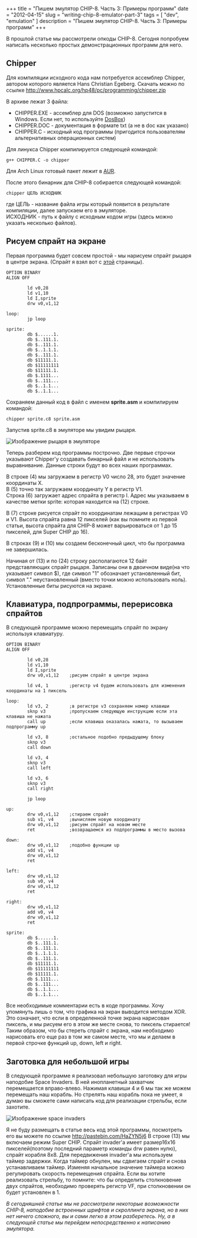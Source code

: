 +++
title = "Пишем эмулятор CHIP-8. Часть 3: Примеры программ"
date = "2012-04-15"
slug = "writing-chip-8-emulator-part-3"
tags = [ "dev", "emulation" ]
description = "Пишем эмулятор CHIP-8. Часть 3: Примеры программ"
+++

В прошлой статье мы рассмотрели опкоды CHIP-8. Сегодня попробуем написать несколько простых демонстрационных программ для него.

## Chipper

Для компиляции исходного кода нам потребуется ассемблер Chipper, автором которого является Hans Christian Egeberg. Скачать можно по ссылке <http://www.hpcalc.org/hp48/pc/programming/chipper.zip>
<!--more-->
В архиве лежат 3 файла:

* CHIPPER.EXE - ассемблер для DOS (возможно запустится в Windows. Если нет, то используйте [DosBox](http://www.dosbox.com/))
* CHIPPER.DOC - документация в формате txt (а не в doc как указано)
* CHIPPER.C - исходный код программы (пригодится пользователям альтернативных операционных систем)

Для линукса Chipper компилируется следующей командой:
```
g++ CHIPPER.C -o chipper
```
Для Arch Linux готовый пакет лежит в [AUR](https://aur.archlinux.org/packages.php?ID=57427).

После этого бинарник для CHIP-8 собирается следующей командой:
```
chipper ЦЕЛЬ ИСХОДНИК
```
где ЦЕЛЬ - название файла игры который появится в результате компиляции, далее запускаем его в эмуляторе.  
ИСХОДНИК - путь к файлу с исходным кодом игры (здесь можно указать несколько файлов).

## Рисуем спрайт на экране

Первая программа будет совсем простой - мы нарисуем спрайт рыцаря в центре экрана. (Спрайт я взял вот с [этой](http://8bitcity.blogspot.com/2011/12/pixel-art-tiny-sprites.html) страницы).

```
OPTION BINARY
ALIGN OFF
 
        ld v0,28
        ld v1,10
        ld I,sprite
        drw v0,v1,12
       
loop:
        jp loop
       
sprite:
        db $......1.
        db $..111.1.
        db $..111.1.
        db $..1.1.1.
        db $..111.1.
        db $11111.1.
        db $11111111
        db $11111.1.
        db $.1111...
        db $..111...
        db $..1.1...
        db $..1.1...
```

Сохраняем данный код в файл с именем **sprite.asm** и компилируем командой:
```
chipper sprite.c8 sprite.asm
```
Запустив sprite.c8 в эмуляторе мы увидим рыцаря.

![Изображение рыцаря в эмуляторе](../../images/writing-chip-8-emulator-part-3/knight.png)

Теперь разберем код программы построчно.
Две первые строчки указывают Chipper'у создавать бинарный файл и не использовать выравнивание. Данные строки будут во всех наших программах.

В строке (4) мы загружаем в регистр V0 число 28, это будет значение координаты X.  
В (5) точно так загружаем координату Y в регистр V1.  
Строка (6) загружает адрес спрайта в регистр I. Адрес мы указываем в качестве метки sprite: которая находится на (12) строке.

В (7) строке рисуется спрайт по координатам лежащим в регистрах V0 и V1. Высота спрайта равна 12 пикселей (как вы помните из первой статьи, высота спрайта для CHIP-8 может варьироваться от 1 до 15 пикселей, для Super CHIP до 16).

В строках (9) и (10) мы создаем бесконечный цикл, что бы программа не завершилась.

Начиная от (13) и по (24) строку располагаются 12 байт представляющих спрайт рыцаря. Записаны они в двоичном виде(на что указывает символ $), где символ "1" обозначает установленный бит, символ "." неустановленный (вместо точки можно использовать ноль). Установленные биты рисуются на экране.

## Клавиатура, подпрограммы, перерисовка спрайтов

В следующей программе можно перемещать спрайт по экрану используя клавиатуру.

```
OPTION BINARY
ALIGN OFF
 
        ld v0,28
        ld v1,10
        ld I,sprite
        drw v0,v1,12    ;рисуем спрайт в центре экрана
       
        ld v4, 1        ;регистр v4 будем использовать для изменения координаты на 1 пиксель
 
loop:
        ld v3, 2        ;в регистре v3 сохраняем номер клавиши
        sknp v3         ;пропускаем следующую инструкцию если эта клавиша не нажата
        call up         ;если клавиша оказалась нажата, то вызываем подпрограмму up
       
        ld v3, 8        ;остальное подобно предыдущему блоку
        sknp v3
        call down
       
        ld v3, 4
        sknp v3
        call left
       
        ld v3, 6
        sknp v3
        call right
       
        jp loop
       
up:
        drw v0,v1,12    ;стираем спрайт
        sub v1, v4      ;вычисляем новую координату
        drw v0,v1,12    ;рисуем спрайт на новом месте
        ret             ;возвращаемся из подпрограммы в место вызова
       
down:
        drw v0,v1,12    ;подобно функции up
        add v1, v4
        drw v0,v1,12
        ret
 
left:
        drw v0,v1,12
        sub v0, v4
        drw v0,v1,12
        ret
       
right:
        drw v0,v1,12
        add v0, v4
        drw v0,v1,12
        ret
       
sprite:
        db $......1.
        db $..111.1.
        db $..111.1.
        db $..1.1.1.
        db $..111.1.
        db $11111.1.
        db $11111111
        db $11111.1.
        db $.1111...
        db $..111...
        db $..1.1...
        db $..1.1...
```

Все необходимые комментарии есть в коде программы. Хочу упомянуть лишь о том, что графика на экран выводится методом XOR. Это означает, что если в определенной точке экрана нарисован пиксель, и мы рисуем его в этом же месте снова, то пиксель стирается! Таким образом, что бы стереть спрайт с экрана, нам необходимо нарисовать его еще раз в том же самом месте, что мы и делаем в первой строчке функций up, down, left и right.

## Заготовка для небольшой игры

В следующей программе я реализовал небольшую заготовку для игры наподобие Space Invaders. В ней инопланетный захватчик перемещается вправо-влево. Нажимая клавиши 4 и 6 мы так же можем перемещать наш корабль. Но стрелять наш корабль пока не умеет, я думаю вы сможете сами написать код для реализации стрельбы, если захотите.

![Изображение space invaders](../../images/writing-chip-8-emulator-part-3/space-invaders.png)

Я не буду размещать в статье весь код этой программы, посмотреть его вы можете по ссылке <http://pastebin.com/HaZYN5j6>
В строке (13) мы включаем режим Super CHIP. 
Спрайт invader'а имеет размер16x16 пикселей(поэтому последний параметр команды drw равен нулю), спрайт корабля 8x8.
Для передвижения invader'а мы используем таймер задержки. Когда таймер обнулен, мы сдвигаем спрайт и снова устанавливаем таймер. Изменяя начальное значение таймера можно регулировать скорость перемещения спрайта.
Если вы хотите реализовать стрельбу, то помните: что бы определить столкновение двух спрайтов, необходимо проверять регистр VF, при столкновении он будет установлен в 1.

*В сегодняшней статье мы не рассмотрели некоторые возможности CHIP-8, наподобие встроенных шрифтов и скроллинга экрана, но в них нет ничего сложного, вы и сами легко в этом разберетесь. Ну, а в следующей статье мы перейдем непосредственно к написанию эмулятора.*
